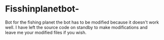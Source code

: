 # Fisshinplanetbot-
Bot for the fishing planet 
the bot has to be modified because it doesn't work well. I have left the source code on standby to make modifications and leave me your modified files if you wish. 
